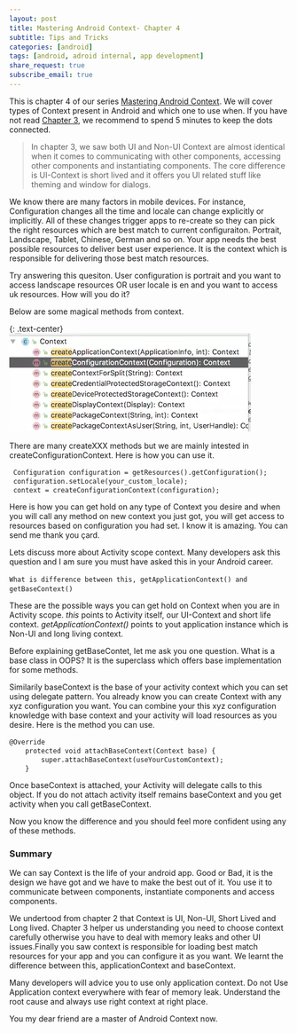 ```yaml
---
layout: post
title: Mastering Android Context- Chapter 4
subtitle: Tips and Tricks
categories: [android]
tags: [android, adroid internal, app development]
share_request: true
subscribe_email: true
---
```


This is chapter 4 of our series [Mastering Android Context](/blogs/android/mastering-android-context). We will cover types of Context present in Android and which one to use when. If you have not read [Chapter 3](/blogs/android/mastering-android-context/chapter-3), we recommend to spend 5 minutes to keep the dots connected.

>In chapter 3, we saw both UI and Non-UI Context are almost identical when it comes to communicating with other components, accessing other components and instantiating components. The core difference is UI-Context is short lived and it offers you UI related stuff like theming and window for dialogs.

We know there are many factors in mobile devices. For instance, Configuration changes all the time and locale can change explicitly or implicitly. All of these changes trigger apps to re-create so they can pick the right resources which are best match to current configuraiton. Portrait, Landscape, Tablet, Chinese, German and so on. Your app needs the best possible resources to deliver best user experience. It is the context which is responsible for delivering those best match resources.

Try answering this quesiton. User configuration is portrait and you want to access landscape resources OR user locale is en and you want to access uk resources. How will you do it?

Below are some magical methods from context.

{: .text-center}
![](/img/mastering-context/context_create.webp)

There are many createXXX methods but we are mainly intested in createConfigurationContext. Here is how you can use it.

```
 Configuration configuration = getResources().getConfiguration();
 configuration.setLocale(your_custom_locale);
 context = createConfigurationContext(configuration);
```

Here is how you can get hold on any type of Context you desire and when you will call any method on new context you just got, you will get access to resources based on configuration you had set. I know it is amazing. You can send me thank you çard.


Lets discuss more about Activity scope context. Many developers ask this question and I am sure you must have asked this in your Android career.

`What is difference between this, getApplicationContext() and getBaseContext()`

These are the possible ways you can get hold on Context when you are in Activity scope. *this* points to Activity itself, our UI-Context and short life context. *getApplicationContext()* points to yout application instance which is Non-UI and long living context.

Before explaining getBaseContet, let me ask you one question. What is a base class in OOPS? It is the superclass which offers base implementation for some methods. 

Similarily baseContext is the base of your activity context which you can set using delegate pattern. You already know you can create Context with any xyz configuration you want. You can combine your this xyz configuration knowledge with base context and your activity will load resources as you desire. Here is the method you can use.

```
@Override
    protected void attachBaseContext(Context base) {
        super.attachBaseContext(useYourCustomContext);
    }
```

Once baseContext is attached, your Activity will delegate calls to this object. If you do not attach activity itself remains baseContext and you get activity when you call getBaseContext.

Now you know the difference and you should feel more confident using any of these methods.

### Summary

We can say Context is the life of your android app. Good or Bad, it is the design we have got and we have to make the best out of it. You use it to communicate between components, instantiate components and access components. 

We undertood from chapter 2 that Context is UI, Non-UI, Short Lived and Long lived. Chapter 3 helper us understanding you need to choose context carefully otherwise you have to deal with memory leaks and other UI issues.Finally you saw context is responsible for loading best match resources for your app and you can configure it as you want. We learnt the difference between this, applicationContext and baseContext.

Many developers will advice you to use only application context. Do not Use Application context everywhere with fear of memory leak. Understand the root cause and always use right context at right place.

You my dear friend are a master of Android Context now. 


